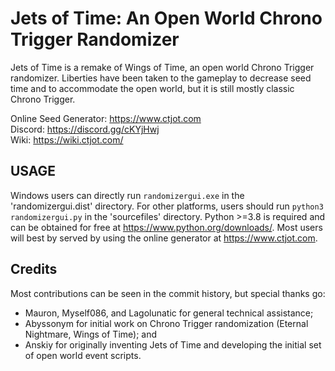 # Jets of Time: An Open World Chrono Trigger Randomizer
Jets of Time is a remake of Wings of Time, an open world Chrono Trigger randomizer.  Liberties have been taken to the gameplay to decrease seed time and to accommodate the open world, but it is still mostly classic Chrono Trigger.  

Online Seed Generator: https://www.ctjot.com  
Discord: https://discord.gg/cKYjHwj  
Wiki: https://wiki.ctjot.com/  

## USAGE

Windows users can directly run `randomizergui.exe` in the 'randomizergui.dist' directory.  For other platforms, users should run `python3 randomizergui.py` in the 'sourcefiles' directory.  Python >=3.8 is required and can be obtained for free at https://www.python.org/downloads/.  Most users will best by served by using the online generator at https://www.ctjot.com.

## Credits
Most contributions can be seen in the commit history, but special thanks go:
* Mauron, Myself086, and Lagolunatic for general technical assistance; 
* Abyssonym for initial work on Chrono Trigger randomization (Eternal Nightmare, Wings of Time); and 
* Anskiy for originally inventing Jets of Time and developing the initial set of open world event scripts.
